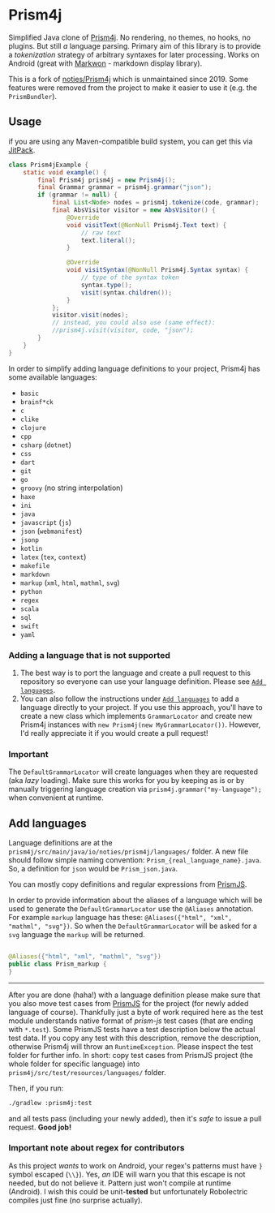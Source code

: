 # Prism4j

Simplified Java clone of [Prism4j](https://github.com/PrismJS/prism). No rendering, no themes, no hooks, no plugins. But
still _a_ language parsing. Primary aim of this library is to provide a _tokenization_ strategy of arbitrary syntaxes
for later processing. Works on Android (great with [Markwon](https://github.com/noties/Markwon) - markdown display
library).

This is a fork of [noties/Prism4j](https://github.com/noties/Prism4j) which is unmaintained since 2019. Some features
were removed from the project to make it easier to use it (e.g. the `PrismBundler`).

## Usage

if you are using any Maven-compatible build system, you can get this via
[JitPack](https://jitpack.io/#org.codeberg.qwerty287/Prism4j).

```java
class Prism4jExample {
    static void example() {
        final Prism4j prism4j = new Prism4j();
        final Grammar grammar = prism4j.grammar("json");
        if (grammar != null) {
            final List<Node> nodes = prism4j.tokenize(code, grammar);
            final AbsVisitor visitor = new AbsVisitor() {
                @Override
                void visitText(@NonNull Prism4j.Text text) {
                    // raw text
                    text.literal();
                }

                @Override
                void visitSyntax(@NonNull Prism4j.Syntax syntax) {
                    // type of the syntax token
                    syntax.type();
                    visit(syntax.children());
                }
            };
            visitor.visit(nodes);
            // instead, you could also use (same effect):
            //prism4j.visit(visitor, code, "json");
        }
    }
}
```

In order to simplify adding language definitions to your project, Prism4j has some available languages:

* `basic`
* `brainf*ck`
* `c`
* `clike`
* `clojure`
* `cpp`
* `csharp` (`dotnet`)
* `css`
* `dart`
* `git`
* `go`
* `groovy` (no string interpolation)
* `haxe`
* `ini`
* `java`
* `javascript` (`js`)
* `json` (`webmanifest`)
* `jsonp`
* `kotlin`
* `latex` (`tex`, `context`)
* `makefile`
* `markdown`
* `markup` (`xml`, `html`, `mathml`, `svg`)
* `python`
* `regex`
* `scala`
* `sql`
* `swift`
* `yaml`

### Adding a language that is not supported

1. The best way is to port the language and create a pull request to this repository so everyone can use your language
   definition. Please see [`Add languages`](#add-languages).
2. You can also follow the instructions under [`Add languages`](#add-languages) to add a language directly to your
   project. If you use this approach, you'll have to create a new class which implements `GrammarLocator` and create new
   Prism4j instances with `new Prism4j(new MyGrammarLocator())`. However, I'd really appreciate it if you would create a
   pull request!

### Important

The `DefaultGrammarLocator` will create languages when they are requested (aka _lazy_ loading). Make sure this works for
you by keeping as is or by manually triggering language creation via `prism4j.grammar("my-language");` when convenient
at runtime.

## Add languages

Language definitions are at the `prism4j/src/main/java/io/noties/prism4j/languages/` folder. A new file should follow
simple naming convention: `Prism_{real_language_name}.java`. So, a definition for `json` would be `Prism_json.java`.

You can mostly copy definitions and regular expressions from [PrismJS](https://github.com/PrismJS/prism).

In order to provide information about the aliases of a language which will be used to generate
the `DefaultGrammarLocator` use the
`@Aliases` annotation. For example `markup` language has these: `@Aliases({"html", "xml", "mathml", "svg"})`. So when
the `DefaultGrammarLocator` will be asked for a `svg` language the `markup` will be returned.

```java

@Aliases({"html", "xml", "mathml", "svg"})
public class Prism_markup {
}
```

---

After you are done (haha!) with a language definition please make sure that you also move test cases
from [PrismJS](https://github.com/PrismJS/prism) for the project (for newly added language of course). Thankfully just a
byte of work required here as the test module understands native format of _prism-js_ test cases (that are ending
with `*.test`). Some PrismJS tests have a test description below the actual test data. If you copy any test with this
description, remove the description, otherwise Prism4j will throw an `RuntimeException`. Please inspect the test folder
for further info. In short: copy test cases from PrismJS project (the whole folder for specific language)
into `prism4j/src/test/resources/languages/` folder.

Then, if you run:

```bash
./gradlew :prism4j:test
```

and all tests pass (including your newly added), then it's _safe_ to issue a pull request. **Good job!**

### Important note about regex for contributors

As this project _wants_ to work on Android, your regex's patterns must have `}` symbol escaped (`\\}`). Yes, _an_ IDE
will warn you that this escape is not needed, but do not believe it. Pattern just won't compile at runtime (Android). I
wish this could be unit-**tested** but unfortunately Robolectric compiles just fine (no surprise actually).
